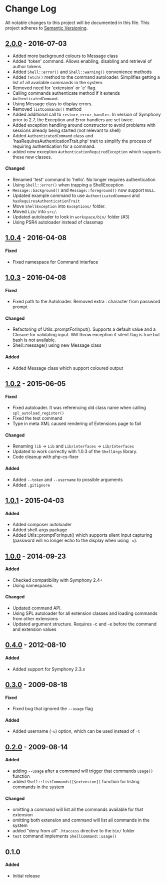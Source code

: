 # Change Log
All notable changes to this project will be documented in this file.
This project adheres to [Semantic Versioning](http://semver.org/).

## [2.0.0] - 2016-07-03
- Added more background colours to Message class
- Added 'token' command. Allows enabling, disabling and retrieval of author tokens
- Added `Shell::error()` and `Shell::warning()` convenience methods
- Added `fetch()` method to the command autoloader. Simplifies getting a list of all available commands in the system.
- Removed need for 'extension' or 'e' flag.
- Calling commands authenticate method if it extends `AuthenticatedCommand`.
- Using Message class to display errors.
- Removed `listCommands()` method
- Added additional call to `restore_error_handler`. In version of Symphony prior to 2.7, the Exception and Error handlers are set twice.
- Added exception handling around constructor to avoid problems with sessions already being started (not relevant to shell)
- Added `AuthenticatedCommand` class and 'hasRequiresAuthenticationTrait.php' trait to simplify the process of requiring authentication for a command.
- added new exception `AuthenticationRequiredException` which supports these new classes.

#### Changed
- Renamed 'test' command to 'hello'. No longer requires authentication
- Using `Shell::error()` when trapping a ShellException
- `Message::background()` and `Message::foreground()` now support `NULL`.
- Updated example command to use `AuthenticatedCommand` and `hasRequiresAuthenticationTrait`
- Move `ShellException` into `Exceptions/` folder.
- Moved `Lib/` into `src/`.
- Updated autoloader to look in `workspace/bin/` folder (#3)
- Using PSR4 autoloader instead of classmap

## [1.0.4] - 2016-04-08
#### Fixed
- Fixed namespace for Command interface

## [1.0.3] - 2016-04-08
#### Fixed
- Fixed path to the Autoloader. Removed extra : character from password prompt

#### Changed
- Refactoring of Utils::promptForInput(). Supports a default value and a Closure for validating input. Will throw exception if silent flag is true but bash is not available.
- Shell::message() using new Message class

#### Added
- Added Message class which support coloured output

## [1.0.2] - 2015-06-05
#### Fixed
- Fixed autoloader. It was referencing old class name when calling `spl_autoload_register()`
- Fixed the test command
- Type in meta XML caused rendering of Extensions page to fail

#### Changed
- Renaming `lib` -> `Lib` and `Lib/interfaces` -> `Lib/Interfaces`
- Updated to work correctly with 1.0.3 of the `ShellArgs` library.
- Code cleanup with php-cs-fixer

#### Added
- Added `--token` and `--username` to possible arguments
- Added `.gitignore`

## [1.0.1] - 2015-04-03
#### Added
- Added composer autoloader
- Added shell-args package
- Added Utils::promptForInput() which supports silent input capturing (password will no longer echo to the display when using `-u`).

## [1.0.0] - 2014-09-23
#### Added
- Checked compatibility with Symphony 2.4+
- Using namespaces.

#### Changed
- Updated command API.
- Using SPL autoloader for all extension classes and loading commands from other extensions
- Updated argument structure. Requires -c and -e before the command and extension values

## [0.4.0] - 2012-08-10
#### Added
- Added support for Symphony 2.3.x

## [0.3.0] - 2009-08-18
#### Fixed
- Fixed bug that ignored the `--usage` flag

#### Added
- Added username (`-u`) option, which can be used instead of `-t`

## [0.2.0] - 2009-08-14
#### Added
- adding `--usage` after a command will trigger that commands `usage()` function
- added `Shell::listCommands([$extension])` function for listing commands in the system

#### Changed
- omitting a command will list all the commands available for that extension
- omitting both extension and command will list all commands in the system
- added "deny from all" `.htaccess` directive to the `bin/` folder
- `test` command implements `ShellCommand::usage()`

## 0.1.0
#### Added
- Initial release

[Unreleased]: https://github.com/pointybeard/shell/compare/v2.0.0...integration
[2.0.0]: https://github.com/pointybeard/shell/compare/v1.0.4...v2.0.0
[1.0.4]: https://github.com/pointybeard/shell/compare/v1.0.3...v1.0.4
[1.0.3]: https://github.com/pointybeard/shell/compare/v1.0.2...v1.0.3
[1.0.2]: https://github.com/pointybeard/shell/compare/v1.0.1...v1.0.2
[1.0.1]: https://github.com/pointybeard/shell/compare/v1.0.0...v1.0.1
[1.0.0]: https://github.com/pointybeard/shell/compare/v0.4.0...v1.0.0
[0.4.0]: https://github.com/pointybeard/shell/compare/v0.3.0...v0.4.0
[0.3.0]: https://github.com/pointybeard/shell/compare/v0.2.0...v0.3.0
[0.2.0]: https://github.com/pointybeard/shell/compare/v0.1.0...v0.2.0
